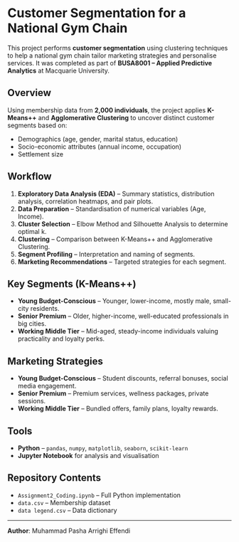 # Customer Segmentation for a National Gym Chain

This project performs **customer segmentation** using clustering techniques to help a national gym chain tailor marketing strategies and personalise services. It was completed as part of **BUSA8001 – Applied Predictive Analytics** at Macquarie University.

## Overview
Using membership data from **2,000 individuals**, the project applies **K-Means++** and **Agglomerative Clustering** to uncover distinct customer segments based on:
- Demographics (age, gender, marital status, education)
- Socio-economic attributes (annual income, occupation)
- Settlement size

## Workflow
1. **Exploratory Data Analysis (EDA)** – Summary statistics, distribution analysis, correlation heatmaps, and pair plots.
2. **Data Preparation** – Standardisation of numerical variables (Age, Income).
3. **Cluster Selection** – Elbow Method and Silhouette Analysis to determine optimal k.
4. **Clustering** – Comparison between K-Means++ and Agglomerative Clustering.
5. **Segment Profiling** – Interpretation and naming of segments.
6. **Marketing Recommendations** – Targeted strategies for each segment.

## Key Segments (K-Means++)
- **Young Budget-Conscious** – Younger, lower-income, mostly male, small-city residents.
- **Senior Premium** – Older, higher-income, well-educated professionals in big cities.
- **Working Middle Tier** – Mid-aged, steady-income individuals valuing practicality and loyalty perks.

## Marketing Strategies
- **Young Budget-Conscious** – Student discounts, referral bonuses, social media engagement.
- **Senior Premium** – Premium services, wellness packages, private sessions.
- **Working Middle Tier** – Bundled offers, family plans, loyalty rewards.

## Tools
- **Python** – `pandas`, `numpy`, `matplotlib`, `seaborn`, `scikit-learn`
- **Jupyter Notebook** for analysis and visualisation

## Repository Contents
- `Assignment2_Coding.ipynb` – Full Python implementation
- `data.csv` – Membership dataset
- `data legend.csv` – Data dictionary

---
**Author**: Muhammad Pasha Arrighi Effendi  
